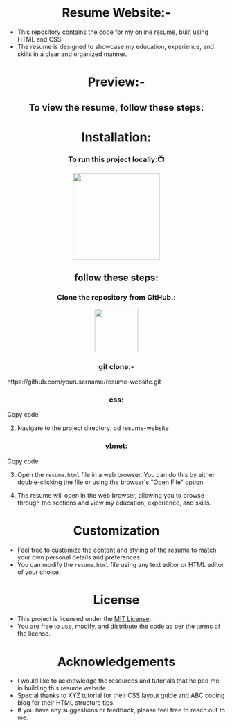 <h1 align="center"> Resume Website:-</h1>

- This repository contains the code for my online resume, built using HTML and CSS.
-  The resume is designed to showcase my education, experience, and skills in a clear and organized manner.

<h1 align="center"> Preview:-</h1>

<h2 align="center">To view the resume, follow these steps:</h2>
<h1 align="center"> Installation:</h1>

<h3 align=" center" >To run this project locally:📺 </h3>

<div align="center" >

<img height="200" wedith="200" src="https://media1.giphy.com/media/dvsE3ncGE4g718CAqM/200.gif"></div>

 <h2 align="center"> follow these steps:</h2>

<h3 align="center"> Clone the repository from GitHub.:</h3>

<div align="center" >

<img height="100" wedith="100" src="https://cdn.dribbble.com/users/1144208/screenshots/2655434/week6---git-scared.gif"></div>

<h3 align="center"> git clone:-</h3>https://github.com/yourusername/resume-website.git

<h3 align="center"> css:</h3>
Copy code

2. Navigate to the project directory:
cd resume-website

<h3 align="center"> vbnet:</h3>
Copy code

3. Open the `resume.html` file in a web browser. You can do this by either double-clicking the file or using the browser's "Open File" option.

4. The resume will open in the web browser, allowing you to browse through the sections and view my education, experience, and skills.

<h1 align="center">Customization</h1>

- Feel free to customize the content and styling of the resume to match your own personal details and preferences.
-  You can modify the `resume.html` file using any text editor or HTML editor of your choice.

<h1 align="center">License</h1>

- This project is licensed under the [MIT License](LICENSE).
-  You are free to use, modify, and distribute the code as per the terms of the license.

<h1 align="center">Acknowledgements</h1>

- I would like to acknowledge the resources and tutorials that helped me in building this resume website.
-  Special thanks to XYZ tutorial for their CSS layout guide and ABC coding blog for their HTML structure tips.
- If you have any suggestions or feedback, please feel free to reach out to me.
